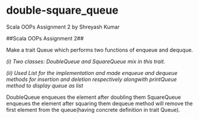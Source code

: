 # double-square_queue
Scala OOPs Assignment 2 by Shreyash Kumar

##Scala OOPs Assignment 2##

Make a trait Queue which performs two functions of enqueue and dequque.


*(i) Two classes: DoubleQueue and SquareQueue mix in this trait.*


*(ii) Used List for the implementation and made enqueue and dequeue methods for insertion and deletion respectively alongwith printQueue method to display queue as list*

DoubleQueue enqueues the element after doubling them
SquareQueue enqueues the element after squaring them
dequeue method will remove the first element from the queue(having concrete definition in trait Queue).
